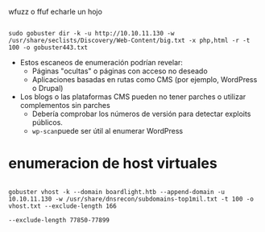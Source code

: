wfuzz o ffuf echarle un hojo 

```shell

sudo gobuster dir -k -u http://10.10.11.130 -w /usr/share/seclists/Discovery/Web-Content/big.txt -x php,html -r -t 100 -o gobuster443.txt

```

- Estos escaneos de enumeración podrían revelar:
    - Páginas "ocultas" o páginas con acceso no deseado
    - Aplicaciones basadas en rutas como CMS (por ejemplo, WordPress o Drupal)
- Los blogs o las plataformas CMS pueden no tener parches o utilizar complementos sin parches
    - Debería comprobar los números de versión para detectar exploits públicos.
    - `wp-scan`puede ser útil al enumerar WordPress


# enumeracion de host virtuales

```shell

gobuster vhost -k --domain boardlight.htb --append-domain -u 10.10.11.130 -w /usr/share/dnsrecon/subdomains-top1mil.txt -t 100 -o vhost.txt --exclude-length 166

```


```bash
--exclude-length 77850-77899
```


